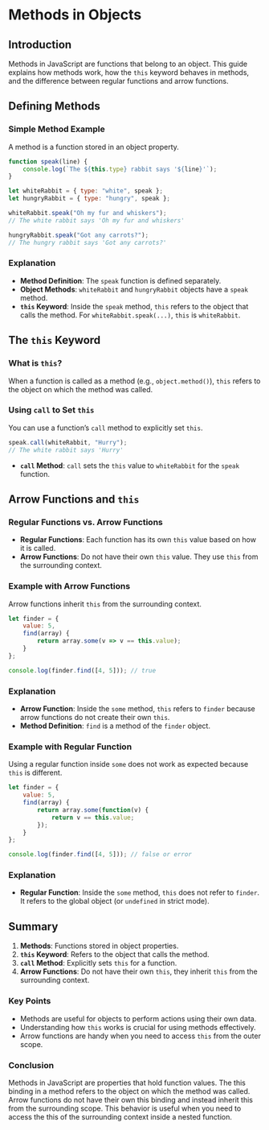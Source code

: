 # Methods in Objects

## Introduction
Methods in JavaScript are functions that belong to an object. This guide explains how methods work, how the `this` keyword behaves in methods, and the difference between regular functions and arrow functions.

## Defining Methods

### Simple Method Example
A method is a function stored in an object property.

```javascript
function speak(line) {
    console.log(`The ${this.type} rabbit says '${line}'`);
}

let whiteRabbit = { type: "white", speak };
let hungryRabbit = { type: "hungry", speak };

whiteRabbit.speak("Oh my fur and whiskers");
// The white rabbit says 'Oh my fur and whiskers'

hungryRabbit.speak("Got any carrots?");
// The hungry rabbit says 'Got any carrots?'
```

### Explanation
- **Method Definition**: The `speak` function is defined separately.
- **Object Methods**: `whiteRabbit` and `hungryRabbit` objects have a `speak` method.
- **`this` Keyword**: Inside the `speak` method, `this` refers to the object that calls the method. For `whiteRabbit.speak(...)`, `this` is `whiteRabbit`.

## The `this` Keyword

### What is `this`?
When a function is called as a method (e.g., `object.method()`), `this` refers to the object on which the method was called.

### Using `call` to Set `this`
You can use a function’s `call` method to explicitly set `this`.

```javascript
speak.call(whiteRabbit, "Hurry");
// The white rabbit says 'Hurry'
```

- **`call` Method**: `call` sets the `this` value to `whiteRabbit` for the `speak` function.

## Arrow Functions and `this`

### Regular Functions vs. Arrow Functions
- **Regular Functions**: Each function has its own `this` value based on how it is called.
- **Arrow Functions**: Do not have their own `this` value. They use `this` from the surrounding context.

### Example with Arrow Functions
Arrow functions inherit `this` from the surrounding context.

```javascript
let finder = {
    value: 5,
    find(array) {
        return array.some(v => v == this.value);
    }
};

console.log(finder.find([4, 5])); // true
```

### Explanation
- **Arrow Function**: Inside the `some` method, `this` refers to `finder` because arrow functions do not create their own `this`.
- **Method Definition**: `find` is a method of the `finder` object.

### Example with Regular Function
Using a regular function inside `some` does not work as expected because `this` is different.

```javascript
let finder = {
    value: 5,
    find(array) {
        return array.some(function(v) {
            return v == this.value;
        });
    }
};

console.log(finder.find([4, 5])); // false or error
```

### Explanation
- **Regular Function**: Inside the `some` method, `this` does not refer to `finder`. It refers to the global object (or `undefined` in strict mode).

## Summary

1. **Methods**: Functions stored in object properties.
2. **`this` Keyword**: Refers to the object that calls the method.
3. **`call` Method**: Explicitly sets `this` for a function.
4. **Arrow Functions**: Do not have their own `this`, they inherit `this` from the surrounding context.

### Key Points
- Methods are useful for objects to perform actions using their own data.
- Understanding how `this` works is crucial for using methods effectively.
- Arrow functions are handy when you need to access `this` from the outer scope.

### Conclusion
Methods in JavaScript are properties that hold function values. The this binding in a method refers to the object on which the method was called. Arrow functions do not have their own this binding and instead inherit this from the surrounding scope. This behavior is useful when you need to access the this of the surrounding context inside a nested function.